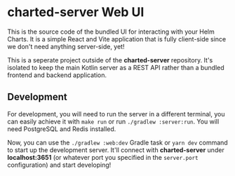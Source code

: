 # charted-server Web UI

This is the source code of the bundled UI for interacting with your Helm Charts. It is a simple React and Vite application that is fully client-side since we don't need anything server-side, yet!

This is a seperate project outside of the **charted-server** repository. It's isolated to keep the main Kotlin server as a REST API rather than a bundled frontend and backend application.

## Development

For development, you will need to run the server in a different terminal, you can easily achieve it with `make run` or run `./gradlew :server:run`. You will need PostgreSQL and Redis installed.

Now, you can use the `./gradlew :web:dev` Gradle task or `yarn dev` command to start up the development server. It'll connect with **charted-server** under **localhost:3651** (or whatever port you specified in the `server.port` configuration) and start developing!
